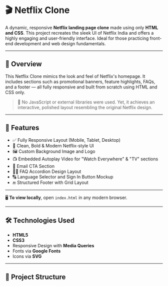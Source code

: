 # 🎬 Netflix Clone

A dynamic, responsive **Netflix landing page clone** made using only **HTML and CSS**. This project recreates the sleek UI of Netflix India and offers a highly engaging and user-friendly interface. Ideal for those practicing front-end development and web design fundamentals.

---

## 🌟 Overview

This Netflix Clone mimics the look and feel of Netflix's homepage. It includes sections such as promotional banners, feature highlights, FAQs, and a footer — all fully responsive and built from scratch using HTML and CSS only.

> 📌 No JavaScript or external libraries were used. Yet, it achieves an interactive, polished layout resembling the original Netflix design.

---

## 🚀 Features

- ✅ Fully Responsive Layout (Mobile, Tablet, Desktop)
- 🎨 Clean, Bold & Modern Netflix-style UI
- 🖼️ Custom Background Image and Logo
- 📺 Embedded Autoplay Video for "Watch Everywhere" & "TV" sections
- 📧 Email CTA Section
- 🙋‍♂️ FAQ Accordion Design Layout
- 🔠 Language Selector and Sign In Button Mockup
- 🔚 Structured Footer with Grid Layout

---

🖥️ **To view locally**, open `index.html` in any modern browser.

---

## 🛠️ Technologies Used

- **HTML5**
- **CSS3**
- Responsive Design with **Media Queries**
- Fonts via **Google Fonts**
- Icons via **SVG**

---

## 📂 Project Structure
